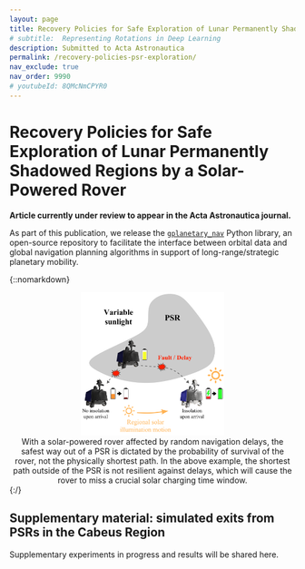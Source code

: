 ```yaml
---
layout: page
title: Recovery Policies for Safe Exploration of Lunar Permanently Shadowed Regions by a Solar-Powered Rover (Acta Astronautica)
# subtitle:  Representing Rotations in Deep Learning
description: Submitted to Acta Astronautica
permalink: /recovery-policies-psr-exploration/
nav_exclude: true
nav_order: 9990
# youtubeId: 8QMcNmCPYR0
---
```


# Recovery Policies for Safe Exploration of Lunar Permanently Shadowed Regions by a Solar-Powered Rover
**Article currently under review to appear in the Acta Astronautica journal.**

As part of this publication, we release the [`gplanetary_nav`](https://github.com/utiasSTARS/global-planetary-nav) Python library, an open-source repository to facilitate the interface between orbital data and global navigation planning algorithms in support of long-range/strategic planetary mobility.

{::nomarkdown} 
<div class=figure style='text-align:center'>
<img src='/assets/fallback-policies-psr-exploration/overview_lowres.png' width='50%' />
<figcaption>With a solar-powered rover affected by random navigation delays, the safest way out of a PSR is dictated by the probability of survival of the rover, not the physically shortest path. In the above example, the shortest path outside of the PSR is not resilient against delays, which will cause the rover to miss a crucial solar charging time window.</figcaption>
</div>
{:/}

## Supplementary material: simulated exits from PSRs in the Cabeus Region

Supplementary experiments in progress and results will be shared here.





